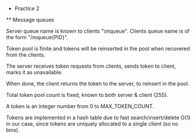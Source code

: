 * Practice 2

** Message queues

Server queue name is known to clients "\mqueue".
Clients queue name is of the form "/mqueue{PID}".

Token pool is finite and tokens will be reinserted in the pool when recovered from the clients.

The server receives token requests from clients, sends token to client, marks it as unavailable.

When done, the client returns the token to the server, to reinsert in the pool.

Total token pool count is fixed, known to both server & client (255).

A token is an integer number from 0 to MAX_TOKEN_COUNT.

Tokens are implemented in a hash table due to fast search/insert/delete O(1) in our case, since
tokens are uniquely allocated to a single client (so no bins).

